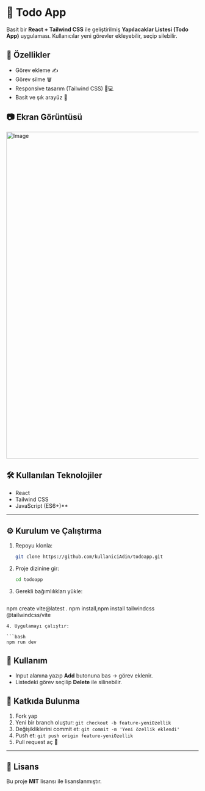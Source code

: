 

# 📝 Todo App

Basit bir **React + Tailwind CSS** ile geliştirilmiş **Yapılacaklar Listesi (Todo App)** uygulaması.
Kullanıcılar yeni görevler ekleyebilir, seçip silebilir.



## 🚀 Özellikler

* Görev ekleme ✍️
* Görev silme 🗑️
* Responsive tasarım (Tailwind CSS) 📱💻
* Basit ve şık arayüz 🎨



## 📷 Ekran Görüntüsü

<img width="1393" height="857" alt="Image" src="https://github.com/user-attachments/assets/0bc8b4f9-af4e-4349-9dbf-f9854a62c128" />



## 🛠️ Kullanılan Teknolojiler

* React
* Tailwind CSS
* JavaScript (ES6+)**

---

## ⚙️ Kurulum ve Çalıştırma

1. Repoyu klonla:

   ```bash
   git clone https://github.com/kullaniciAdin/todoapp.git
   ```
2. Proje dizinine gir:

   ```bash
   cd todoapp
   ```
3. Gerekli bağımlılıkları yükle:

   ```bash
npm create vite@latest .   npm install,npm install tailwindcss @tailwindcss/vite
   ```
4. Uygulamayı çalıştır:

   ```bash
   npm run dev
   ```



## 📌 Kullanım

* Input alanına yazıp **Add** butonuna bas → görev eklenir.
* Listedeki görev seçilip **Delete** ile silinebilir.



## 🤝 Katkıda Bulunma

1. Fork yap
2. Yeni bir branch oluştur: `git checkout -b feature-yeniOzellik`
3. Değişikliklerini commit et: `git commit -m 'Yeni özellik eklendi'`
4. Push et: `git push origin feature-yeniOzellik`
5. Pull request aç 🎉

---

## 📄 Lisans

Bu proje **MIT** lisansı ile lisanslanmıştır.




